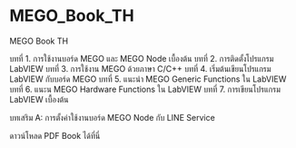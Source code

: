 # MEGO_Book_TH
MEGO Book TH

บทที่ 1. การใช้งานบอร์ด MEGO และ MEGO Node เบื้องต้น
บทที่ 2. การติดตั้งโปรแกรม LabVIEW
บทที่ 3. การใช้งาน MEGO ด้วยภาษา C/C++
บทที่ 4. เริ่มต้นเขียนโปรแกรม LabVIEW กับบอร์ด MEGO
บทที่ 5. แนะนำ MEGO Generic Functions ใน LabVIEW
บทที่ 6. แนะน MEGO Hardware Functions ใน LabVIEW
บทที่ 7. การเขียนโปรแกรม LabVIEW เบื้องต้น

บทเสริม A: การตั้งค่าใช้งานบอร์ด MEGO Node กับ LINE Service

ดาวน์โหลด PDF Book ได้ที่นี่
